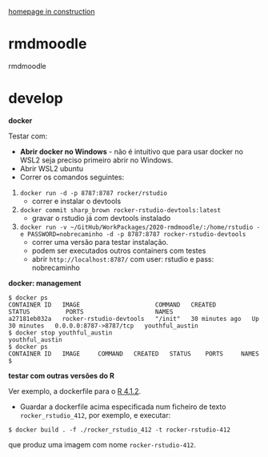 [homepage in construction](https://jpcaveiro.github.io/rmdmoodle/)

# rmdmoodle

rmdmoodle

# develop

**docker**

Testar com:

- **Abrir docker no Windows** - não é intuitivo que para usar docker no WSL2 seja preciso primeiro abrir no Windows.
- Abrir WSL2 ubuntu
- Correr os comandos seguintes:


1. `docker run -d -p 8787:8787 rocker/rstudio`
   - correr e instalar o devtools
2. `docker commit sharp_brown rocker-rstudio-devtools:latest`
   - gravar o rstudio já com devtools instalado 
3. `docker run -v ~/GitHub/WorkPackages/2020-rmdmoodle/:/home/rstudio -e PASSWORD=nobrecaminho -d -p 8787:8787 rocker-rstudio-devtools`
   - correr uma versão para testar instalação.
   - podem ser executados outros containers com testes
   - abrir `http://localhost:8787/` com user: rstudio e pass: nobrecaminho


**docker: management**

```
$ docker ps
CONTAINER ID   IMAGE                     COMMAND   CREATED          STATUS          PORTS                    NAMES
a27181eb032a   rocker-rstudio-devtools   "/init"   30 minutes ago   Up 30 minutes   0.0.0.0:8787->8787/tcp   youthful_austin
$ docker stop youthful_austin
youthful_austin
$ docker ps
CONTAINER ID   IMAGE     COMMAND   CREATED   STATUS    PORTS     NAMES
$
```

**testar com outras versões do R**

Ver exemplo, a dockerfile para o [R 4.1.2](https://github.com/rocker-org/rocker-versioned2/blob/master/dockerfiles/rstudio_4.1.2.Dockerfile).

* Guardar a dockerfile acima especificada num ficheiro de texto `rocker_rstudio_412`, por exemplo, e executar:
 
```
$ docker build . -f ./rocker_rstudio_412 -t rocker-rstudio-412
```
que produz uma imagem com nome `rocker-rstudio-412`.


 
